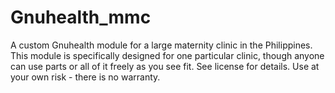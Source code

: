 # Gnuhealth_mmc

A custom Gnuhealth module for a large maternity clinic in the Philippines. This module is specifically designed for one particular clinic, though anyone can use parts or all of it freely as you see fit. See license for details. Use at your own risk - there is no warranty.


